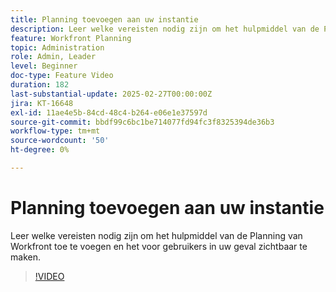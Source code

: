 ```yaml
---
title: Planning toevoegen aan uw instantie
description: Leer welke vereisten nodig zijn om het hulpmiddel van de Planning van Workfront toe te voegen en het voor gebruikers in uw geval zichtbaar te maken.
feature: Workfront Planning
topic: Administration
role: Admin, Leader
level: Beginner
doc-type: Feature Video
duration: 182
last-substantial-update: 2025-02-27T00:00:00Z
jira: KT-16648
exl-id: 11ae4e5b-84cd-48c4-b264-e06e1e37597d
source-git-commit: bbdf99c6bc1be714077fd94fc3f8325394de36b3
workflow-type: tm+mt
source-wordcount: '50'
ht-degree: 0%

---
```


# Planning toevoegen aan uw instantie

Leer welke vereisten nodig zijn om het hulpmiddel van de Planning van Workfront toe te voegen en het voor gebruikers in uw geval zichtbaar te maken.

>[!VIDEO](https://video.tv.adobe.com/v/3447930/?learn=on&enablevpops=1)
